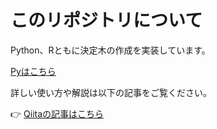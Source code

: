 # このリポジトリについて

Python、Rともに決定木の作成を実装しています。

[Pyはこちら](https://github.com/iwakazusuwa/py_tree)

詳しい使い方や解説は以下の記事をご覧ください。

👉 [Qiitaの記事はこちら](https://qiita.com/iwakazusuwa/items/56902cf05c676777237d)
